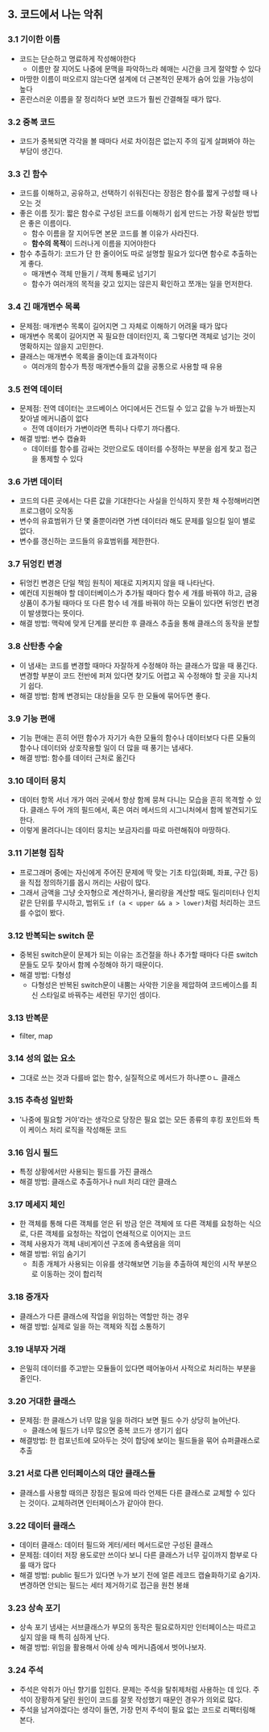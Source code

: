 ## 3. 코드에서 나는 악취

### 3.1 기이한 이름
- 코드는 단순하고 명료하게 작성해야한다
  - 이름만 잘 지어도 나중에 문맥을 파악하느라 헤매는 시간을 크게 절약할 수 있다
- 마땅한 이름이 떠오르지 않는다면 설계에 더 근본적인 문제가 숨어 있을 가능성이 높다
- 혼란스러운 이름을 잘 정리하다 보면 코드가 훨씬 간결해질 때가 많다.

### 3.2 중복 코드
- 코드가 중복되면 각각을 볼 때마다 서로 차이점은 없는지 주의 깊게 살펴봐야 하는 부담이 생긴다.

### 3.3 긴 함수
- 코드를 이해하고, 공유하고, 선택하기 쉬워진다는 장점은 함수를 짧게 구성할 때 나오는 것
- 좋은 이름 짓기: 짧은 함수로 구성된 코드를 이해하기 쉽게 만드는 가장 확실한 방법은 좋은 이름이다. 
   -  함수 이름을 잘 지어두면 본문 코드를 볼 이유가 사라진다.
   -  **함수의 목적**이 드러나게 이름을 지어야한다
- 함수 추출하기: 코드가 단 한 줄이어도 따로 설명할 필요가 있다면 함수로 추출하는 게 좋다.
  - 매개변수 객체 만들기 / 객체 통째로 넘기기
  - 함수가 여러개의 목적을 갖고 있지는 않은지 확인하고 쪼개는 일을 먼저한다.

### 3.4 긴 매개변수 목록
- 문제점: 매개변수 목록이 길어지면 그 자체로 이해하기 어려울 때가 많다
- 매개변수 목록이 길어지면 꼭 필요한 데이터인지, 혹 그렇다면 객체로 넘기는 것이 명확하지는 않을지 고민한다.
- 클래스는 매개변수 목록을 줄이는데 효과적이다
  - 여러개의 함수가 특정 매개변수들의 값을 공통으로 사용할 때 유용 

### 3.5 전역 데이터
- 문제점: 전역 데이터는 코드베이스 어디에서든 건드릴 수 있고 값을 누가 바꿨는지 찾아낼 메커니즘이 없다
  - 전역 데이터가 가변이라면 특히나 다루기 까다롭다.
- 해결 방법: 변수 캡슐화
  - 데이터를 함수를 감싸는 것만으로도 데이터를 수정하는 부분을 쉽게 찾고 접근을 통제할 수 있다  

### 3.6 가변 데이터
- 코드의 다른 곳에서는 다른 값을 기대한다는 사실을 인식하지 못한 채 수정해버리면 프로그램이 오작동
- 변수의 유효범위가 단 몇 줄뿐이라면 가변 데이터라 해도 문제를 일으킬 일이 별로 없다.
- 변수를 갱신하는 코드들의 유효범위를 제한한다.

### 3.7 뒤엉킨 변경
- 뒤엉킨 변경은 단일 책임 원칙이 제대로 지켜지지 않을 때 나타난다.
- 예컨데 지원해야 할 데이터베이스가 추가될 때마다 함수 세 개를 바꿔야 하고, 금융 상품이 추가될 때마다 또 다른 함수 네 개를 바꿔야 하는 모듈이 있다면 뒤엉킨 변경이 발생했다는 뜻이다.
- 해결 방법: 맥락에 맞게 단계를 분리한 후 클래스 추출을 통해 클래스의 동작을 분할

### 3.8 산탄총 수술
- 이 냄새는 코드를 변경할 때마다 자잘하게 수정해야 하는 클래스가 많을 때 풍긴다. 변경할 부분이 코드 전반에 퍼져 있다면 찾기도 어렵고 꼭 수정해야 할 곳을 지나치기 쉽다.
- 해결 방법: 함께 변경되는 대상들을 모두 한 모듈에 묶어두면 좋다.

### 3.9 기능 편애
- 기능 편애는 흔히 어떤 함수가 자기가 속한 모듈의 함수나 데이터보다 다른 모듈의 함수나 데이터와 상호작용할 일이 더 많을 때 풍기는 냄새다.
- 해결 방법: 함수를 데이터 근처로 옮긴다

### 3.10 데이터 뭉치
- 데이터 항목 서너 개가 여러 곳에서 항상 함께 뭉쳐 다니는 모습을 흔히 목격할 수 있다. 클래스 두어 개의 필드에서, 혹은 여러 메서드의 시그니처에서 함께 발견되기도 한다.
- 이렇게 몰려다니는 데이터 뭉치는 보금자리를 따로 마련해줘야 마땅하다.

### 3.11 기본형 집착
- 프로그래머 중에는 자신에게 주어진 문제에 딱 맞는 기초 타입(화폐, 좌표, 구간 등)을 직접 정의하기를 몹시 꺼리는 사람이 많다.
- 그래서 금액을 그냥 숫자형으로 계산하거나, 물리량을 계산할 때도 밀리미터나 인치 같은 단위를 무시하고, 범위도 `if (a < upper && a > lower)`처럼 처리하는 코드를 수없이 봤다.

### 3.12 반복되는 switch 문
- 중복된 switch문이 문제가 되는 이유는 조건절을 하나 추가할 때마다 다른 switch문들도 모두 찾아서 함께 수정해야 하기 때문이다.
- 해결 방법: 다형성
  - 다형성은 반복된 switch문이 내뿜는 사악한 기운을 제압하여 코드베이스를 최신 스타일로 바꿔주는 세련된 무기인 셈이다.

### 3.13 반복문
- filter, map

### 3.14 성의 없는 요소
- 그대로 쓰는 것과 다를바 없는 함수, 실질적으로 메서드가 하나뿐ㅇㄴ 클래스

### 3.15 추측성 일반화
-  '나중에 필요할 거야'라는 생각으로 당장은 필요 없는 모든 종류의 후킹 포인트와 특이 케이스 처리 로직을 작성해둔 코드

### 3.16 임시 필드
- 특정 상황에서만 사용되는 필드를 가진 클래스
- 해결 방법: 클래스로 추출하거나 null 처리 대안 클래스

### 3.17 메세지 체인
- 한 객체를 통해 다른 객체를 얻은 뒤 방금 얻은 객체에 또 다른 객체를 요청하는 식으로, 다른 객체를 요청하는 작업이 연쇄적으로 이어지는 코드
- 객체 사용자가 객체 내비게이션 구조에 종속됐음을 의미
- 해결 방법: 위임 숨기기
  - 최종 개체가 사용되는 이유를 생각해보면 기능을 추출하여 체인의 시작 부분으로 이동하는 것이 합리적

### 3.18 중개자
- 클래스가 다른 클래스에 작업을 위임하는 역할만 하는 경우
- 해결 방법: 실제로 일을 하는 객체와 직접 소통하기

### 3.19 내부자 거래
- 은밀히 데이터를 주고받는 모듈들이 있다면 떼어놓아서 사적으로 처리하는 부분을 줄인다.

### 3.20 거대한 클래스
- 문제점: 한 클래스가 너무 많을 일을 하려다 보면 필드 수가 상당히 늘어난다.
  - 클래스에 필드가 너무 많으면 중복 코드가 생기기 쉽다
- 해결방법: 한 컴포넌트에 모아두는 것이 합당에 보이는 필드들을 묶어 슈퍼클래스로 추출

### 3.21 서로 다른 인터페이스의 대안 클래스들 
- 클래스를 사용할 때의큰 장점은 필요에 따라 언제든 다른 클래스로 교체할 수 있다는 것이다. 교체하려면 인터페이스가 같아야 한다.

### 3.22 데이터 클래스
- 데이터 클래스: 데이터 필드와 게터/세터 메서드로만 구성된 클래스
- 문제점: 데이터 저장 용도로만 쓰이다 보니 다른 클래스가 너무 깊이까지 함부로 다룰 때가 많다
- 해결 방법: public 필드가 있다면 누가 보기 전에 얼른 레코드 캡슐화하기로 숨기자. 변경하면 안되는 필드는 세터 제거하기로 접근을 원천 봉쇄

### 3.23 상속 포기
- 상속 포기 냄새는 서브클래스가 부모의 동작은 필요로하지만 인터페이스는 따르고 싶지 않을 때 특히 심하게 난다.
- 해결 방법: 위임을 활용해서 아예 상속 메커니즘에서 벗어나보자.

### 3.24 주석
- 주석은 악취가 아닌 향기를 입힌다. 문제는 주석을 탈취제처럼 사용하는 데 있다. 주석이 장황하게 달린 원인이 코드를 잘못 작성했기 때문인 경우가 의외로 많다.
- 주석을 남겨야겠다는 생각이 들면, 가장 먼저 주석이 필요 없는 코드로 리팩터링해본다. 
